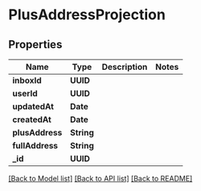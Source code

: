 # PlusAddressProjection

## Properties
Name | Type | Description | Notes
------------ | ------------- | ------------- | -------------
**inboxId** | **UUID** |  | 
**userId** | **UUID** |  | 
**updatedAt** | **Date** |  | 
**createdAt** | **Date** |  | 
**plusAddress** | **String** |  | 
**fullAddress** | **String** |  | 
**_id** | **UUID** |  | 

[[Back to Model list]](../README#documentation-for-models) [[Back to API list]](../README#documentation-for-api-endpoints) [[Back to README]](../README)


